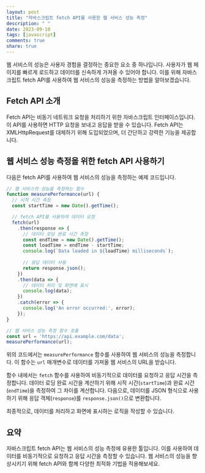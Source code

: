 ```yaml
---
layout: post
title: "자바스크립트 fetch API를 사용한 웹 서비스 성능 측정"
description: " "
date: 2023-09-10
tags: [javascript]
comments: true
share: true
---
```


웹 서비스의 성능은 사용자 경험을 결정하는 중요한 요소 중 하나입니다. 사용자가 웹 페이지를 빠르게 로드하고 데이터를 신속하게 가져올 수 있어야 합니다. 이를 위해 자바스크립트 fetch API를 사용하여 웹 서비스의 성능을 측정하는 방법을 알아보겠습니다.

## Fetch API 소개

Fetch API는 비동기 네트워크 요청을 처리하기 위한 자바스크립트 인터페이스입니다. 이 API를 사용하면 HTTP 요청을 보내고 응답을 받을 수 있습니다. Fetch API는 XMLHttpRequest를 대체하기 위해 도입되었으며, 더 간단하고 강력한 기능을 제공합니다.

## 웹 서비스 성능 측정을 위한 fetch API 사용하기

다음은 fetch API를 사용하여 웹 서비스의 성능을 측정하는 예제 코드입니다.

```javascript
// 웹 서비스의 성능을 측정하는 함수
function measurePerformance(url) {
  // 시작 시간 측정
  const startTime = new Date().getTime();

  // fetch API를 사용하여 데이터 요청
  fetch(url)
    .then(response => {
      // 데이터 로딩 완료 시간 측정
      const endTime = new Date().getTime();
      const loadTime = endTime - startTime;
      console.log(`Data loaded in ${loadTime} milliseconds`);
      
      // 응답 데이터 사용
      return response.json();
    })
    .then(data => {
      // 데이터 처리 및 화면에 표시
      console.log(data);
    })
    .catch(error => {
      console.log('An error occurred:', error);
    });
}

// 웹 서비스 성능 측정 함수 호출
const url = 'https://api.example.com/data';
measurePerformance(url);
```

위의 코드에서는 `measurePerformance` 함수를 사용하여 웹 서비스의 성능을 측정합니다. 이 함수는 `url` 매개변수로 데이터를 가져올 웹 서비스의 URL을 받습니다.

함수 내에서는 `fetch` 함수를 사용하여 비동기적으로 데이터를 요청하고 응답 시간을 측정합니다. 데이터 로딩 완료 시간을 계산하기 위해 시작 시간(`startTime`)과 완료 시간(`endTime`)을 측정하여 그 차이를 계산합니다. 다음으로, 데이터를 JSON 형식으로 사용하기 위해 응답 객체(`response`)를 `response.json()`으로 변환합니다.

최종적으로, 데이터를 처리하고 화면에 표시하는 로직을 작성할 수 있습니다.

## 요약

자바스크립트 fetch API는 웹 서비스의 성능 측정에 유용한 툴입니다. 이를 사용하여 데이터를 비동기적으로 요청하고 응답 시간을 측정할 수 있습니다. 웹 서비스의 성능을 향상시키기 위해 fetch API와 함께 다양한 최적화 기법을 적용해보세요.